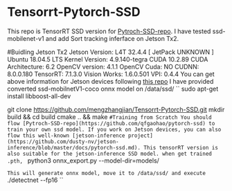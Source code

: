 # Tensorrt-Pytorch-SSD

This repo is TensorRT SSD version for [Pytroch-SSD-repo](https://github.com/qfgaohao/pytorch-ssd). I have tested ssd-mobilenet-v1 and add Sort tracking inferface on Jetson Tx2.

#Buidling
Jetson Tx2 Jetson Version:
L4T 32.4.4 [ JetPack UNKNOWN ]
   Ubuntu 18.04.5 LTS
   Kernel Version: 4.9.140-tegra
CUDA 10.2.89
   CUDA Architecture: 6.2
OpenCV version: 4.1.1
   OpenCV Cuda: NO
CUDNN: 8.0.0.180
TensorRT: 7.1.3.0
Vision Works: 1.6.0.501
VPI: 0.4.4
You can get above information for Jetson devices following [this repo](https://github.com/jetsonhacks/jetsonUtilities)
I have provided converted  ssd-mobilnetV1-coco onnx model on /data/ssd/
``
sudo apt-get install libboost-all-dev

git clone https://github.com/mengzhangjian/Tensorrt-Pytorch-SSD.git 
mkdir build && cd build
cmake .. && make
``
#Training from Scratch
You should flow [Pytroch-SSD-repo](https://github.com/qfgaohao/pytorch-ssd) to train your own ssd model. If you work on Jetson devices, you can also flow this well-known [jetson-inference project](https://github.com/dusty-nv/jetson-inference/blob/master/docs/pytorch-ssd.md). This tensorRT version is also suitable for the jetson-inference SSD model. when get trained .pth, 
``
python3 onnx_export.py --model-dir=models/

``
This will generate onnx model, move it to /data/ssd/ and execute
``
./detectnet --fp16
``
